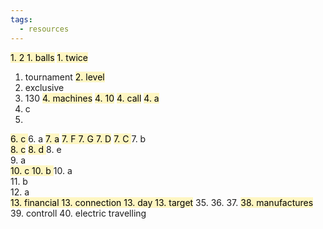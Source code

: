 ```yaml
---
tags:
  - resources
---
```

<mark style="background: #FFF3A3A6;">1. 2  </mark>
<mark style="background: #FFF3A3A6;">1. balls</mark>
<mark style="background: #FFF3A3A6;">1. twice</mark>
1. tournament
<mark style="background: #FFF3A3A6;">2. level</mark>
2. exclusive
3. 130
<mark style="background: #FFF3A3A6;">4. machines</mark>
<mark style="background: #FFF3A3A6;">4. 10</mark>
<mark style="background: #FFF3A3A6;">4. call</mark>
<mark style="background: #FFF3A3A6;">4. a</mark>
4. c
5. 	
<mark style="background: #FFF3A3A6;">6. c	</mark>
6. a
<mark style="background: #FFF3A3A6;">7. a</mark>
<mark style="background: #FFF3A3A6;">7. F	</mark>
<mark style="background: #FFF3A3A6;">7. G	</mark>
<mark style="background: #FFF3A3A6;">7. D</mark>
<mark style="background: #FFF3A3A6;">7. C	</mark>
7. b	
<mark style="background: #FFF3A3A6;">8. c</mark>
<mark style="background: #FFF3A3A6;">8. d	</mark>
8. e	
9. a	
<mark style="background: #FFF3A3A6;">10. c	</mark>
<mark style="background: #FFF3A3A6;">10. b	</mark>
10. a	
11. b	
12. a	
<mark style="background: #FFF3A3A6;">13. financial 	</mark>
<mark style="background: #FFF3A3A6;">13. connection	</mark>
<mark style="background: #FFF3A3A6;">13. day	</mark>
<mark style="background: #FFF3A3A6;">13. target</mark>
35.	
36.	
37.	
<mark style="background: #FFF3A3A6;">38.	manufactures</mark>
39.	controll
40.	electric
travelling
